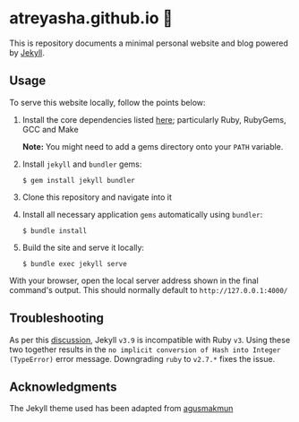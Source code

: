 # atreyasha.github.io :microscope:

This is repository documents a minimal personal website and blog powered by [Jekyll](https://jekyllrb.com/).

## Usage

To serve this website locally, follow the points below:

1. Install the core dependencies listed [here](https://jekyllrb.com/docs/installation/); particularly Ruby, RubyGems, GCC and Make

    **Note:** You might need to add a gems directory onto your `PATH` variable.

2. Install `jekyll` and `bundler` gems:

    ```
    $ gem install jekyll bundler
    ```

3. Clone this repository and navigate into it

4. Install all necessary application `gems` automatically using `bundler`:

   ```
   $ bundle install
   ```

5. Build the site and serve it locally: 
   ```
   $ bundle exec jekyll serve
   ```

With your browser, open the local server address shown in the final command's output. This should normally default to `http://127.0.0.1:4000/`

## Troubleshooting

As per this [discussion](https://talk.jekyllrb.com/t/error-no-implicit-conversion-of-hash-into-integer/5890/2), Jekyll `v3.9` is incompatible with Ruby `v3`. Using these two together results in the `no implicit conversion of Hash into Integer (TypeError)` error message. Downgrading `ruby` to `v2.7.*` fixes the issue.

## Acknowledgments

The Jekyll theme used has been adapted from [agusmakmun](https://github.com/agusmakmun/agusmakmun.github.io)
